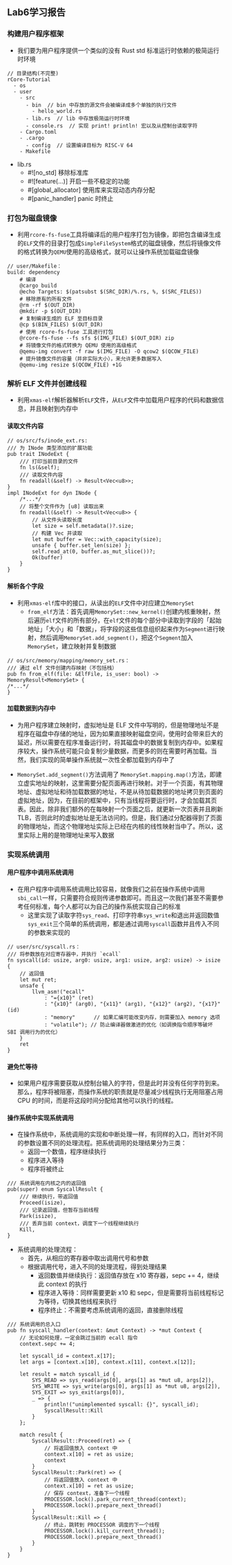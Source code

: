 ## Lab6学习报告

### 构建用户程序框架

* 我们要为用户程序提供一个类似的没有 Rust std 标准运行时依赖的极简运行时环境

```
// 目录结构(不完整)
rCore-Tutorial
  - os
  - user
    - src
      - bin  // bin 中存放的源文件会被编译成多个单独的执行文件
        - hello_world.rs
      - lib.rs  // lib 中存放极简运行时环境
      - console.rs  // 实现 print! println! 宏以及从控制台读取字符
    - Cargo.toml
    - .cargo
      - config  // 设置编译目标为 RISC-V 64
    - Makefile
```
* lib.rs
  * #![no_std] 移除标准库
  * #![feature(...)] 开启一些不稳定的功能
  * #[global_allocator] 使用库来实现动态内存分配
  * #[panic_handler] panic 时终止

### 打包为磁盘镜像

* 利用`rcore-fs-fuse`工具将编译后的用户程序打包为镜像，即把包含编译生成的`ELF`文件的目录打包成`SimpleFileSystem`格式的磁盘镜像，然后将镜像文件的格式转换为`QEMU`使用的高级格式，就可以让操作系统加载磁盘镜像
```
// user/Makefile：
build: dependency
    # 编译
    @cargo build
    @echo Targets: $(patsubst $(SRC_DIR)/%.rs, %, $(SRC_FILES))
    # 移除原有的所有文件
    @rm -rf $(OUT_DIR)
    @mkdir -p $(OUT_DIR)
    # 复制编译生成的 ELF 至目标目录
    @cp $(BIN_FILES) $(OUT_DIR)
    # 使用 rcore-fs-fuse 工具进行打包
    @rcore-fs-fuse --fs sfs $(IMG_FILE) $(OUT_DIR) zip
    # 将镜像文件的格式转换为 QEMU 使用的高级格式
    @qemu-img convert -f raw $(IMG_FILE) -O qcow2 $(QCOW_FILE)
    # 提升镜像文件的容量（并非实际大小），来允许更多数据写入
    @qemu-img resize $(QCOW_FILE) +1G
```

### 解析 ELF 文件并创建线程

* 利用`xmas-elf`解析器解析`ELF`文件，从`ELF`文件中加载用户程序的代码和数据信息，并且映射到内存中

#### 读取文件内容

```
// os/src/fs/inode_ext.rs:
/// 为 INode 类型添加的扩展功能
pub trait INodeExt {
    /// 打印当前目录的文件
    fn ls(&self);
    /// 读取文件内容
    fn readall(&self) -> Result<Vec<u8>>;
}
impl INodeExt for dyn INode {
    /*...*/
    // 将整个文件作为 [u8] 读取出来
    fn readall(&self) -> Result<Vec<u8>> {
        // 从文件头读取长度
        let size = self.metadata()?.size;
        // 构建 Vec 并读取
        let mut buffer = Vec::with_capacity(size);
        unsafe { buffer.set_len(size) };
        self.read_at(0, buffer.as_mut_slice())?;
        Ok(buffer)
    }
}
```
#### 解析各个字段
* 利用`xmas-elf`库中的接口，从读出的`ELF`文件中对应建立`MemorySet`
  * `from_elf`方法：首先调用`MemorySet::new_kernel()`创建内核重映射，然后遍历`elf`文件的所有部分，在`elf`文件的每个部分中读取到字段的「起始地址」「大小」和「数据」，将字段的这些信息组织起来作为`Segment`进行映射，然后调用`MemorySet.add_segment()`，把这个`Segment`加入`MemorySet`，建立映射并复制数据
```
// os/src/memory/mapping/memory_set.rs：
/// 通过 elf 文件创建内存映射（不包括栈）
pub fn from_elf(file: &ElfFile, is_user: bool) -> MemoryResult<MemorySet> {
/*...*/
}
```
#### 加载数据到内存中

* 为用户程序建立映射时，虚拟地址是 ELF 文件中写明的，但是物理地址不是程序在磁盘中存储的地址，因为如果直接映射磁盘空间，使用时会带来巨大的延迟，所以需要在程序准备运行时，将其磁盘中的数据复制到内存中。如果程序较大，操作系统可能只会复制少量数据，而更多的则在需要时再加载。当然，我们实现的简单操作系统就一次性全都加载到内存中了

* `MemorySet.add_segment()`方法调用了 `MemorySet.mapping.map()`方法，即建立虚实地址的映射，这里需要分配页面再进行映射。对于一个页面，有其物理地址、虚拟地址和待加载数据的地址，不是从待加载数据的地址拷贝到页面的虚拟地址，因为，在目前的框架中，只有当线程将要运行时，才会加载其页表。因此，除非我们额外的在每映射一个页面之后，就更新一次页表并且刷新 TLB，否则此时的虚拟地址是无法访问的。但是，我们通过分配器得到了页面的物理地址，而这个物理地址实际上已经在内核的线性映射当中了。所以，这里实际上用的是物理地址来写入数据

### 实现系统调用

#### 用户程序中调用系统调用

* 在用户程序中调用系统调用比较容易，就像我们之前在操作系统中调用`sbi_call`一样，只需要符合规则传递参数即可。而且这一次我们甚至不需要参考任何标准，每个人都可以为自己的操作系统实现自己的标准
  * 这里实现了读取字符`sys_read`、打印字符串`sys_write`和退出并返回数值`sys_exit`三个简单的系统调用，都是通过调用`syscall`函数并且传入不同的参数来实现的

```
// user/src/syscall.rs：
/// 将参数放在对应寄存器中，并执行 `ecall`
fn syscall(id: usize, arg0: usize, arg1: usize, arg2: usize) -> isize {
    // 返回值
    let mut ret;
    unsafe {
        llvm_asm!("ecall"
            : "={x10}" (ret)
            : "{x10}" (arg0), "{x11}" (arg1), "{x12}" (arg2), "{x17}" (id)
            : "memory"      // 如果汇编可能改变内存，则需要加入 memory 选项
            : "volatile"); // 防止编译器做激进的优化（如调换指令顺序等破坏 SBI 调用行为的优化）
    }
    ret
}
```
#### 避免忙等待

* 如果用户程序需要获取从控制台输入的字符，但是此时并没有任何字符到来。那么，程序将被阻塞，而操作系统的职责就是尽量减少线程执行无用阻塞占用 CPU 的时间，而是将这段时间分配给其他可以执行的线程。

#### 操作系统中实现系统调用

* 在操作系统中，系统调用的实现和中断处理一样，有同样的入口，而针对不同的参数设置不同的处理流程。把系统调用的处理结果分为三类：
  * 返回一个数值，程序继续执行
  * 程序进入等待
  * 程序将被终止
  
```
/// 系统调用在内核之内的返回值
pub(super) enum SyscallResult {
    /// 继续执行，带返回值
    Proceed(isize),
    /// 记录返回值，但暂存当前线程
    Park(isize),
    /// 丢弃当前 context，调度下一个线程继续执行
    Kill,
}
```
* 系统调用的处理流程：
  * 首先，从相应的寄存器中取出调用代号和参数
  * 根据调用代号，进入不同的处理流程，得到处理结果
    * 返回数值并继续执行：返回值存放在 x10 寄存器，sepc += 4，继续此 context 的执行
    * 程序进入等待：同样需要更新 x10 和 sepc，但是需要将当前线程标记为等待，切换其他线程来执行
    * 程序终止：不需要考虑系统调用的返回，直接删除线程
```
/// 系统调用的总入口
pub fn syscall_handler(context: &mut Context) -> *mut Context {
    // 无论如何处理，一定会跳过当前的 ecall 指令
    context.sepc += 4;

    let syscall_id = context.x[17];
    let args = [context.x[10], context.x[11], context.x[12]];

    let result = match syscall_id {
        SYS_READ => sys_read(args[0], args[1] as *mut u8, args[2]),
        SYS_WRITE => sys_write(args[0], args[1] as *mut u8, args[2]),
        SYS_EXIT => sys_exit(args[0]),
        _ => {
            println!("unimplemented syscall: {}", syscall_id);
            SyscallResult::Kill
        }
    };

    match result {
        SyscallResult::Proceed(ret) => {
            // 将返回值放入 context 中
            context.x[10] = ret as usize;
            context
        }
        SyscallResult::Park(ret) => {
            // 将返回值放入 context 中
            context.x[10] = ret as usize;
            // 保存 context，准备下一个线程
            PROCESSOR.lock().park_current_thread(context);
            PROCESSOR.lock().prepare_next_thread()
        }
        SyscallResult::Kill => {
            // 终止，跳转到 PROCESSOR 调度的下一个线程
            PROCESSOR.lock().kill_current_thread();
            PROCESSOR.lock().prepare_next_thread()
        }
    }
}
```
